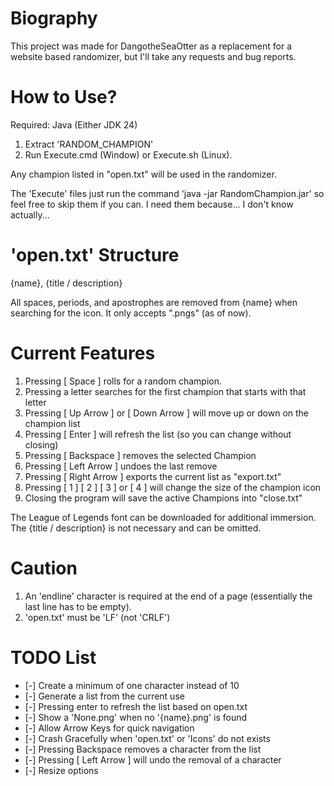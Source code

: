 # Biography

This project was made for DangotheSeaOtter as a replacement for a website based randomizer, but I'll take any requests and bug reports.

# How to Use?

Required: Java (Either JDK 24)

1. Extract 'RANDOM_CHAMPION'
2. Run Execute.cmd (Window) or Execute.sh (Linux).

Any champion listed in "open.txt" will be used in the randomizer.

The 'Execute' files just run the command 'java -jar RandomChampion.jar' so feel free to skip them if you can. I need them because... I don't know actually...

# 'open.txt' Structure

{name}, {title / description}

All spaces, periods, and apostrophes are removed from {name} when searching for the icon. It only accepts ".pngs" (as of now).

# Current Features

1. Pressing [ Space ] rolls for a random champion.
2. Pressing a letter searches for the first champion that starts with that letter
3. Pressing [ Up Arrow ] or [ Down Arrow ] will move up or down on the champion list
4. Pressing [ Enter ] will refresh the list (so you can change without closing)
5. Pressing [ Backspace ] removes the selected Champion
6. Pressing [ Left Arrow ] undoes the last remove
7. Pressing [ Right Arrow ] exports the current list as "export.txt"
8. Pressing [ 1 ] [ 2 ] [ 3 ] or [ 4 ] will change the size of the champion icon
9. Closing the program will save the active Champions into "close.txt"

The League of Legends font can be downloaded for additional immersion.
The {title / description} is not necessary and can be omitted.

# Caution

1. An 'endline' character is required at the end of a page (essentially the last line has to be empty).
2. 'open.txt' must be 'LF' (not 'CRLF')


# TODO List

- [-] Create a minimum of one character instead of 10
- [-] Generate a list from the current use
- [-] Pressing enter to refresh the list based on open.txt
- [-] Show a 'None.png' when no '{name}.png' is found
- [-] Allow Arrow Keys for quick navigation
- [-] Crash Gracefully when 'open.txt' or 'Icons' do not exists
- [-] Pressing Backspace removes a character from the list
- [-] Pressing [ Left Arrow ] will undo the removal of a character
- [-] Resize options